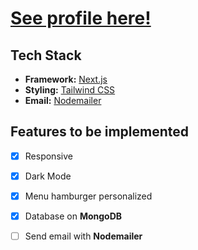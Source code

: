 # [See profile here!](https://www.canva.com/design/DAFzzQFCcw8/rBsNw4PGy58Au-ydFsta1A/view?utm_content=DAFzzQFCcw8&utm_campaign=designshare&utm_medium=link&utm_source=editor)

## Tech Stack

- **Framework:** [Next.js](https://nextjs.org)
- **Styling:** [Tailwind CSS](https://tailwindcss.com)
- **Email:** [Nodemailer](https://nodemailer.com/)

## Features to be implemented 

- [x] Responsive 
- [x] Dark Mode 
- [x] Menu hamburger personalized
- [x] Database on **MongoDB**
- [ ] Send email with **Nodemailer**

